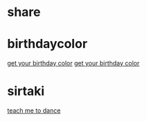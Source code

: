 # share

# birthdaycolor
[get your birthday color](https://eminet666.github.io/share/birthdaycolor/getbirthdaycolor.html)
[get your birthday color](https://eminet666.github.io/share/birthdaycolor/birthdaycolor.html)

# sirtaki
[teach me to dance](https://eminet666.github.io/share/sirtaki/)
